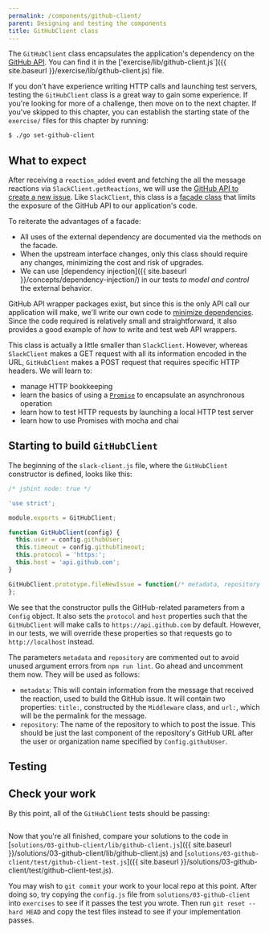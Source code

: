 ```yaml
---
permalink: /components/github-client/
parent: Designing and testing the components
title: GitHubClient class
---
```

The `GitHubClient` class encapsulates the application's dependency on the
[GitHub API](https://api.slack.com/). You can find it in the
['exercise/lib/github-client.js`]({{ site.baseurl }}/exercise/lib/github-client.js)
file.

If you don't have experience writing HTTP calls and launching test servers,
testing the `GitHubClient` class is a great way to gain some experience. If
you're looking for more of a challenge, then move on to the next chapter.
If you've skipped to this chapter, you can establish the starting state of the
`exercise/` files for this chapter by running:

```sh
$ ./go set-github-client
```

## What to expect

After receiving a `reaction_added` event and fetching the all the message
reactions via `SlackClient.getReactions`, we will use the [GitHub API to
create a new issue](https://developer.github.com/v3/issues/#create-an-issue).
Like `SlackClient`, this class is a [facade
class](https://sourcemaking.com/design_patterns/facade) that limits the
exposure of the GitHub API to our application's code.

To reiterate the advantages of a facade:

- All uses of the external dependency are documented via the methods on the
  facade.
- When the upstream interface changes, only this class should require any
  changes, minimizing the cost and risk of upgrades.
- We can use [dependency injection]({{ site.baseurl }}/concepts/dependency-injection/)
  in our tests _to model and control_ the external behavior.

GitHub API wrapper packages exist, but since this is the only API call our
application will make, we'll write our own code to [minimize
dependencies](/concepts/minimizing-dependencies/). Since the code required is
relatively small and straightforward, it also provides a good example of _how_
to write and test web API wrappers.

This class is actually a little smaller than `SlackClient`. However, whereas
`SlackClient` makes a GET request with all its information encoded in the
URL, `GitHubClient` makes a POST request that requires specific HTTP headers.
We will learn to:

- manage HTTP bookkeeping
- learn the basics of using a
  [`Promise`](https://developer.mozilla.org/en-US/docs/Web/JavaScript/Reference/Global_Objects/Promise)
  to encapsulate an asynchronous operation
- learn how to test HTTP requests by launching a local HTTP test server
- learn how to use Promises with mocha and chai

## Starting to build `GitHubClient`

The beginning of the `slack-client.js` file, where the `GitHubClient`
constructor is defined, looks like this:

```js
/* jshint node: true */

'use strict';

module.exports = GitHubClient;

function GitHubClient(config) {
  this.user = config.githubUser;
  this.timeout = config.githubTimeout;
  this.protocol = 'https:';
  this.host = 'api.github.com';
}

GitHubClient.prototype.fileNewIssue = function(/* metadata, repository */) {
};
```

We see that the constructor pulls the GitHub-related parameters from a
`Config` object. It also sets the `protocol` and `host` properties such that
the `GitHubClient` will make calls to `https://api.github.com` by default.
However, in our tests, we will override these properties so that requests go
to `http://localhost` instead.

The parameters `metadata` and `repository` are commented out to avoid unused
argument errors from `npm run lint`. Go ahead and uncomment them now. They
will be used as follows:

- `metadata`: This will contain information from the message that received the
  reaction, used to build the GitHub issue. It will contain two properties:
  `title:`, constructed by the `Middleware` class, and `url:`, which will be
  the permalink for the message.
- `repository`: The name of the repository to which to post the issue. This
  should be just the last component of the repository's GitHub URL after the
  user or organization name specified by `Config.githubUser`.

## Testing

## Check your work

By this point, all of the `GitHubClient` tests should be passing:

```sh
```

Now that you're all finished, compare your solutions to the code in
[`solutions/03-github-client/lib/github-client.js`]({{ site.baseurl }}/solutions/03-github-client/lib/github-client.js)
and
[`solutions/03-github-client/test/github-client-test.js`]({{ site.baseurl }}/solutions/03-github-client/test/github-client-test.js).

You may wish to `git commit` your work to your local repo at this point. After
doing so, try copying the `config.js` file from `solutions/03-github-client`
into `exercises` to see if it passes the test you wrote. Then run `git reset
--hard HEAD` and copy the test files instead to see if your implementation
passes.
